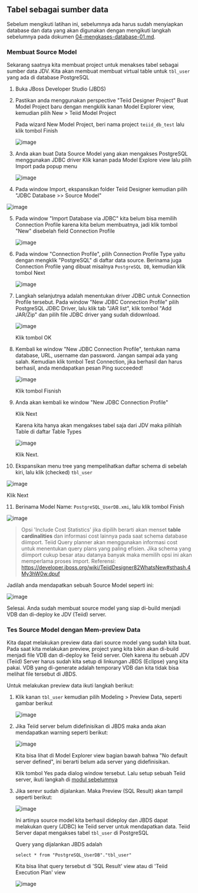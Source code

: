 ## Tabel sebagai sumber data

Sebelum mengikuti latihan ini, sebelumnya ada harus sudah menyiapkan database dan data yang akan digunakan dengan mengikuti langkah sebelumnya pada dokumen [04-mengkases-database-01.md](/04-mengkases-database-01.md).

### Membuat Source Model 

Sekarang saatnya kita membuat project untuk menakses tabel sebagai sumber data JDV. Kita akan membuat membuat virtual table untuk `tbl_user` yang ada di database PostgreSQL

1.  Buka JBoss Developer Studio (JBDS)
2.  Pastikan anda menggunakan perspective "Teiid Designer Project"
    Buat Model Project baru dengan mengkilik kanan Model Explorer view, kemudian pilih New > Teiid Model Project
    
    Pada wizard New Model Project, beri nama project `teiid_db_test` lalu klik tombol Finish
    
    ![image](https://cloud.githubusercontent.com/assets/3068071/8048950/39b1304a-0e82-11e5-845e-af07e6a653b9.png)
   
3.  Anda akan buat Data Source Model yang akan mengakses PostgreSQL menggunakan JDBC driver
    Klik kanan pada Model Explore view lalu pilih Import pada popup menu
    
    ![image](https://cloud.githubusercontent.com/assets/3068071/8049116/adabe22c-0e84-11e5-9d91-b949c3580afe.png)

4.  Pada window Import, ekspansikan folder Teiid Designer kemudian pilih "JDBC Database >> Source Model"

   ![image](https://cloud.githubusercontent.com/assets/3068071/8049142/2cfd946c-0e85-11e5-97c3-459878d2df64.png)
   
5. Pada window "Import Database via JDBC" kita belum bisa memilih Connection Profile karena kita belum membuatnya, jadi klik tombol "New" disebelah field Connection Profile
   
   ![image](https://cloud.githubusercontent.com/assets/3068071/8049164/8743507e-0e85-11e5-9871-32ee40f9e1bb.png)
   
6. Pada window "Connection Profile", pilih Connection Profile Type yaitu dengan mengklik "PostgreSQL" di daftar data source.
   Berinama juga Connection Profile yang dibuat misalnya `PostgreSQL DB`, kemudian klik tombol Next

   ![image](https://cloud.githubusercontent.com/assets/3068071/8051127/ac76b742-0ea2-11e5-8630-79a3005b54e6.png)

7. Langkah selanjutnya adalah menentukan driver JDBC untuk Connection Profile tersebut.
   Pada window "New JDBC Connection Profile" pilih PostgreSQL JDBC Driver, lalu klik tab "JAR list", klik tombol "Add JAR/Zip"
   dan pilih file JDBC driver yang sudah didownload.
   
   ![image](https://cloud.githubusercontent.com/assets/3068071/8051214/f86caf52-0ea3-11e5-9079-1c0d7cdd4ac8.png)
   
   Klik tombol OK
   
8. Kembali ke window "New JDBC Connection Profile", tentukan nama database, URL, username dan password.
   Jangan sampai ada yang salah. Kemudian klik tombol Test Connection, jika berhasil dan harus berhasil, anda mendapatkan pesan Ping succeeded!
   
   ![image](https://cloud.githubusercontent.com/assets/3068071/8051671/a4b955bc-0ea9-11e5-8c8d-5aaacaa942f7.png)
   
   Klik tombol Fisnish
   
9. Anda akan kembali ke window "New JDBC Connection Profile"
   
   Klik Next
   
   Karena kita hanya akan mengakses tabel saja dari JDV maka pilihlah Table di daftar Table Types
   
   ![image](https://cloud.githubusercontent.com/assets/3068071/8072278/0c98bc60-0f3e-11e5-8651-9ff3d0d184c4.png)
   
   Klik Next.
   
10. Ekspansikan menu tree yang mempelihatkan daftar schema di sebelah kiri, lalu klik (checked) `tbl_user`
   
   ![image](https://cloud.githubusercontent.com/assets/3068071/8051915/255c8764-0eac-11e5-8dac-55703e51b836.png)
   
   Klik Next
   
11. Berinama Model Name: `PostgreSQL_UserDB.xmi`, lalu klik tombol Finish

   ![image](https://cloud.githubusercontent.com/assets/3068071/8051952/6f7b5fbe-0eac-11e5-8b07-e84a3654732c.png)
   
   > Opsi 'Include Cost Statistics' jika dipilih berarti akan menset **table cardinalities** dan informasi cost lainnya pada saat schema database diimport. Teiid Query planner akan menggunakan informasi cost untuk menentukan query plans yang paling efisien. Jika schema yang diimport cukup besar atau datanya banyak maka memilih opsi ini akan memperlama proses import. Referensi: https://developer.jboss.org/wiki/TeiidDesigner82WhatsNew#sthash.4My3hW0w.dpuf
   
   Jadilah anda mendapatkan sebuah Source Model seperti ini:
   
   ![image](https://cloud.githubusercontent.com/assets/3068071/8051972/b6c9b168-0eac-11e5-92b0-c1719c6dd94d.png)

   Selesai. Anda sudah membuat source model yang siap di-build menjadi VDB dan di-deploy ke JDV (Teiid) server.
   
   
### Tes Source Model dengan Mem-preview Data

Kita dapat melakukan preview data dari source model yang sudah kita buat. Pada saat kita melakukan preview, project yang kita bikin akan di-build menjadi file VDB dan di-deploy ke Teiid server. Oleh karena itu sebuah JDV (Teiid) Server harus sudah kita setup di linkungan JBDS (Eclipse) yang kita pakai. VDB yang di-generate adalah temporary VDB dan kita tidak bisa melihat file tersebut di JBDS.

Untuk melakukan preview data ikuti langkah berikut:

1.  Klik kanan `tbl_user` kemudian pilih Modeling > Preview Data, seperti gambar berikut

    ![image](https://cloud.githubusercontent.com/assets/3068071/8072342/d5994e0e-0f3e-11e5-9bd4-4723ec0e50b2.png)

2.  Jika Teiid server belum didefinisikan di JBDS maka anda akan mendapatkan warning seperti berikut:
    
    ![image](https://cloud.githubusercontent.com/assets/3068071/8072371/3e93d5b4-0f3f-11e5-8892-cd8e5c0e0390.png)

    Kita bisa lihat di Model Explorer view bagian bawah bahwa "No default server defined", ini berarti belum ada server yang didefinisikan.
    
    Klik tombol Yes pada dialog window tersebut. Lalu setup sebuah Teiid server, ikuti langkah di [modul sebelumnya](/03-mengakses-flat-file.md)

3.  Jika serevr sudah dijalankan. Maka Preview (SQL Result) akan tampil seperti berikut:
    
    ![image](https://cloud.githubusercontent.com/assets/3068071/8072524/464e75c8-0f41-11e5-9736-249afd988106.png)

    Ini artinya source model kita berhasil dideploy dan JBDS dapat melakukan query (JDBC) ke Teiid server untuk mendapatkan data. Teiid Server dapat mengakses tabel `tbl_user` di PostgreSQL
    
    Query yang dijalankan JBDS adalah 
    
    ```
    select * from "PostgreSQL_UserDB"."tbl_user"
    ```
    
    Kita bisa lihat query tersebut di 'SQL Result' view atau di 'Teiid Execution Plan' view
    
    ![image](https://cloud.githubusercontent.com/assets/3068071/8073021/9cbba6d0-0f49-11e5-8944-b9b83f9db010.png)
    
    
    
    
